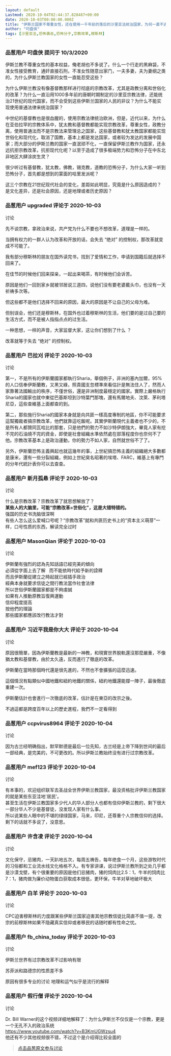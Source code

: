 ```yaml
---
layout: default
Lastmod: 2020-10-04T02:44:37.828487+00:00
date: 2020-10-03T00:00:00.000Z
title: "伊斯兰国家不尊重女性，还在使用一千年前的落后的沙里亚法统治国家，为何一直不进行宗教改革？"
author: "叼盘侠"
tags: [沙里亚法,恐怖袭击,恐怖分子,宗教改革,穆斯林]
---
```



### 品葱用户 **叼盘侠** 提问于 10/3/2020
    
伊斯兰教不尊重女性的基本权益，俺老胡也不多说了。什么一个行走的黑麻袋，不准女性接受教育，通奸直接石刑，不准女性随意出家门，一夫多妻，夫为妻纲之类的，为什么伊斯兰教国家的女性一直能忍受这些？  
  
为什么伊斯兰教没有像基督教那样进行彻底的宗教改革，尤其是政教分离和世俗化的改革？为什么一直沿用1000多年前的唐朝时期制定的沙里亚宗教法律，还能统治21世纪的现代国家，而不会受到这些伊斯兰国家的人民的非议？为什么不能实现使用普通法律来统治国家？  
  
中世纪的基督教也是很血腥的，使用宗教法律统治欧洲，但是，近代以来，为什么在亚伯拉罕的宗教体系中，犹太教和基督教都能实现宗教改革，尊重女性，政教分离，使用普通法而不是宗教法来管理总之国家，这些基督教和犹太教国家都能实现世俗化和现代化，取消了国教，基本上都是发达国家，或者较为发达的发展中国家；而大部分的伊斯兰教的国家一直泯顽不化，一直保留伊斯兰教作为国家，还永远抗拒宗教改革，抗拒现代化呢？以至于造成了很多极端势力和恐怖分子在中东北非地区大肆涂炭生灵？  
  
很少听过有基督教，犹太教，佛教，锡克教，道教的恐怖分子，为什么大家一听到恐怖分子，首先都是想到的蒙面的哈里发派呢？  
  
这三个宗教在21世纪现代社会的变化，差距如此明显，究竟是什么原因造成的？是文化差异，还是社会原因，还是地理或者历史原因？
    
                

### 品葱用户 **upgraded** 评论于 2020-10-03
讨论

        
先不谈宗教，拿政治来说，共产党为什么不要也不想改革，道理是一样的。  
  
当拥有权力的一群人认为改革和开放的话，会失去 “绝对” 的控制权，那改革就变成不可能了。  
  
我有部分穆斯林的朋友在国外读完书，找到了爱情和工作，申请到国籍后就选择不回来了。  
  
在佳节的时候他们回来探亲，一起出来喝茶，有时候他们会诉苦。  
  
原因是他们一回到家乡就被邻居说三道四，说他们没有要老婆戴头巾，也没有一天祈祷多次等。  
  
但这些都不是他们选择不回来的原因，最大的原因是不让自己的父母为难。  
  
但别误会，他们还是穆斯林，在国外也过着穆斯林的生活，他们要的是过自己要的生活方式，而不是被人指指点点的过生活。  
  
一种思想，一样的声音，大家监督大家，这让你们想到了什么 ？  
  
改革就等于失去 “绝对” 的控制权。
        
                

### 品葱用户 **巴拉刈** 评论于 2020-10-03
讨论

        
第一，不是所有的伊斯蘭國家都執行Sharia，舉個例子，非洲的塞內加爾，95%的人口信奉伊斯蘭教，又黑又綠，照貴國支忽標準來看估計是無法住人了，然而人家靠著法國輸出的秩序，不僅世俗，還是非洲制度最穩定的國家。實際上嚴格執行Sharia的國家也就中東從巴基斯坦到沙特葉門那塊，還有馬爾地夫、汶萊、茅利塔尼亞，這些查維基上面都查的到。  
  
第二，那些施行Sharia的國家本身就是向共匪一樣高度專制的地區，你不可能要求這幫獨裁者搞宗教改革，他們就靠這吃飯呢。其實伊斯蘭現代主義者也不少的，不是所有人都贊同瓦哈比的那套，只是他們的勢力不如沙特伊朗強大，畢竟人家有挖不完的石油燒不完的資金，即使是社會組織水準依然處在部落程度你也奈何不了他。宗教改革基本上是政治運動，你的勢力不如人家，自然就世俗不了了。  
  
另外，伊斯蘭恐怖主義興起也就這幾年的事，上世紀搞恐怖主義的組織絕大多數都是康米，還有一些分裂組織，例如上世紀臭名昭著的埃塔、FARC，維基上有專門的分年代統計表你可以去查查。
        
                

### 品葱用户 **新月孤悬** 评论于 2020-10-03
讨论

        
什么是宗教改革？宗教改革了就思想解放了？  
**某些人的大脑里，可能“宗教改革=世俗化”，这是大错特错的。**  
强国的历史书洗脑很深啊  
有些人怎么这么爱喊口号呢？“宗教改革”就和共匪历史书上的“资本主义萌芽”一样，口号性质的东西，解读完全过时
        
                

### 品葱用户 **MasonQian** 评论于 2020-10-03
讨论

        
伊斯蘭有強烈的認為先知話語已經完美的傾向  
必須從字面上去了解   而不能依時代給予新的詮釋  
而且伊斯蘭從建立之時起就已經插手政治  
經典本身就要求信徒之間行教法當作社會法律  
所以世俗伊斯蘭國家都是不夠虔誠  
如果有人推動原教旨復興運動  
信仰程度提高  
按他們的理論  
那些國家都應該改行教法才對
        
                

### 品葱用户 **习近平我是你大大** 评论于 2020-10-04
讨论

        
原因很簡單，因為伊斯蘭教是最新的一神教，和現實世界脫軌還沒那麼嚴重，不像猶太教和基督教，由於太久遠，反而進行了徹底的改革。  
  
伊斯蘭在當時那個時代還是很先進的，不然也不會擴張的這麼迅速。  
  
這個情況有點類似中國地鐵和紐約地鐵的關係，紐約地鐵還能撐一陣子，最後徹底重建一次。  
  
伊斯蘭估計也會進行一次徹底的改革，估計是在東亞的改宗之後。  
  
不過這都是跨度百年以上的歷史進程，我們不一定看得到
        
                

### 品葱用户 **ccpvirus8964** 评论于 2020-10-04
讨论

        
因为古兰经明确指出，默罕默德是最后一位先知，古兰经是上帝下降到世间的最后一部经典，是完美的，不可更改的。所以伊斯兰教始终没有进行过宗教改革。
        
                

### 品葱用户 **mef123** 评论于 2020-10-04
讨论

        
有本事的，欢迎组织联军去圣战全世界伊斯兰教国家，最没资格批评伊斯兰教国家的就是某些东亚洼地'居民'。  
甚至生活在伊斯兰教国家多少代人的华人部分人也都有信仰伊斯兰教的，剩下很大一部分华人不少是基督徒，没发现人家有什么事。  
所以说某些人眼中的不堪的绿绿国家，马来，印尼，还尊重个人宗教信仰的选择。  
剩下的话就不多说了，没意思。
        
                

### 品葱用户 **许含凌** 评论于 2020-10-04
讨论

        
文化保守，忌猪肉，一天趴地五次，每周五祷告，每年绝食一个月，这些游牧时代的习俗都和工业流水线文化格格不入。有专家讲课，说过伊斯兰教所到之处几乎都是沙漠戈壁，有个很重要的原因是他们忌猪肉，猪的饲肉比2.5：1，牛羊的饲肉比7：1，猪肉做为廉价动物蛋白获取成本很低，更环保，牛羊对草地破坏极大
        
                

### 品葱用户 **白羊** 评论于 2020-10-03
讨论

        
CPC迫害穆斯林的力度跟某些伊斯兰国家迫害其他宗教信徒比简直不值一提，改宗的前穆斯林如果不隐藏真实信仰或者移民的话随时都有性命之忧。
        
                

### 品葱用户 **fb_china_today** 评论于 2020-10-03
讨论

        
伊斯兰世界有过宗教改革不过影响有限  
  
苏菲派和路德宗的性质差不多  
  
原因有很多专业的讨论 地理和运气似乎是流行的解释
        
                

### 品葱用户 **假行僧** 评论于 2020-10-04
讨论

        
Dr. Bill Warner的这个视频详细地解释了：为什么伊斯兰不仅仅是一个宗教，更是一个无孔不入的政治系统  
https://www.youtube.com/watch?v=B3KmUGWzsu4  
他还有不少其他视频很不错，不过这个是介绍得比较全面的
        
                





> [点击品葱原文参与讨论](https://pincong.rocks/question/31721)

